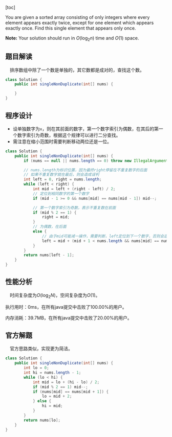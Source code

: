 [toc]

You are given a sorted array consisting of only integers where every element appears exactly twice, except for one element which appears exactly once. Find this single element that appears only once.

 

**Note:** Your solution should run in $O(\log_2n)$ time and $O(1)$ space.



## 题目解读

&emsp;排序数组中除了一个数是单独的，其它数都是成对的，查找这个数。

```java
class Solution {
    public int singleNonDuplicate(int[] nums) {

    }
}
```

## 程序设计

* 设单独数字为`x`，则在其前面的数字，第一个数字索引为偶数，在其后的第一个数字索引为奇数，根据这个规律可以进行二分查找。
* 需注意在缩小范围时需要判断移动两位还是一位。

```java
class Solution {
    public int singleNonDuplicate(int[] nums) {
        if (nums == null || nums.length == 0) throw new IllegalArgumentException("invalid param");

        // nums.length为标识位置，因为最终right停留在不重复数字的后面
        // 如果不重复数字就在最后，则会造成误判
        int left = 0, right = nums.length;
        while (left < right) {
            int mid = left + (right - left) / 2;
            // 定位到相同数字的第一个数字
            if (mid - 1 >= 0 && nums[mid] == nums[mid - 1]) mid--;

            // 第一个数字索引为奇数，表示不重复数在前面
            if (mid % 2 == 1) {
                right = mid;
            }
            // 为偶数，在后面
            else {
                // 由于mid可能减一操作，需要判断，left定位到下一个数字，否则会造成死循环
                left = mid + (mid + 1 < nums.length && nums[mid] == nums[mid + 1] ? 2 : 1);
            }
        }
        return nums[left - 1];
    }
}
```

## 性能分析

&emsp;时间复杂度为$O(\log_2N)$，空间复杂度为$O(1)$。

执行用时：0ms，在所有java提交中击败了100.00%的用户。

内存消耗：39.7MB，在所有java提交中击败了20.00%的用户。

## 官方解题

&emsp;官方思路类似，实现更为简洁。

```java
class Solution {
    public int singleNonDuplicate(int[] nums) {
        int lo = 0;
        int hi = nums.length - 1;
        while (lo < hi) {
            int mid = lo + (hi - lo) / 2;
            if (mid % 2 == 1) mid--;
            if (nums[mid] == nums[mid + 1]) {
                lo = mid + 2;
            } else {
                hi = mid;
            }
        }
        return nums[lo];
    }
}
```